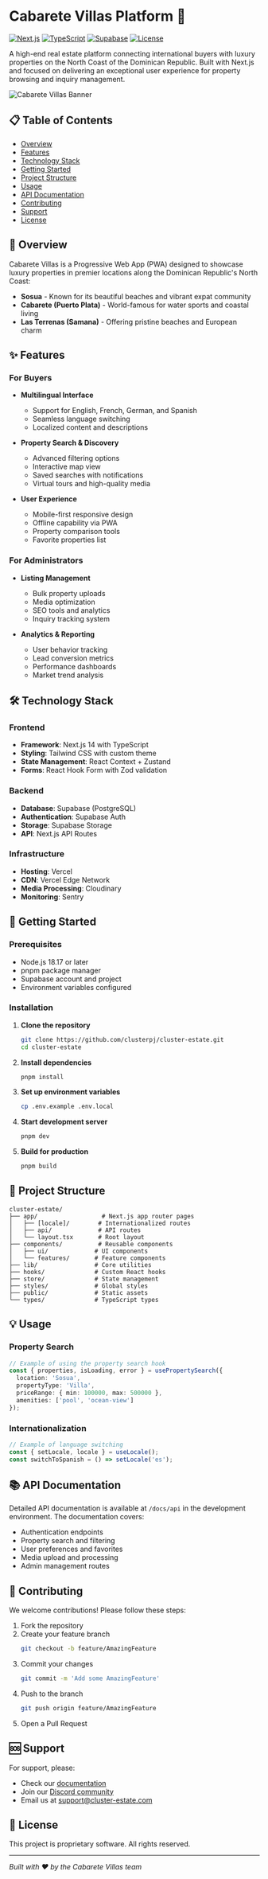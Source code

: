 # Cabarete Villas Platform 🏢

[![Next.js](https://img.shields.io/badge/Next.js-14.0-black.svg)](https://nextjs.org/)
[![TypeScript](https://img.shields.io/badge/TypeScript-5.0-blue.svg)](https://www.typescriptlang.org/)
[![Supabase](https://img.shields.io/badge/Supabase-2.0-green.svg)](https://supabase.io/)
[![License](https://img.shields.io/badge/License-Proprietary-red.svg)]()

A high-end real estate platform connecting international buyers with luxury properties on the North Coast of the Dominican Republic. Built with Next.js and focused on delivering an exceptional user experience for property browsing and inquiry management.

![Cabarete Villas Banner](./public/banner.png)

## 📋 Table of Contents

- [Overview](#overview)
- [Features](#features)
- [Technology Stack](#technology-stack)
- [Getting Started](#getting-started)
- [Project Structure](#project-structure)
- [Usage](#usage)
- [API Documentation](#api-documentation)
- [Contributing](#contributing)
- [Support](#support)
- [License](#license)

## 🌟 Overview

Cabarete Villas is a Progressive Web App (PWA) designed to showcase luxury properties in premier locations along the Dominican Republic's North Coast:

* **Sosua** - Known for its beautiful beaches and vibrant expat community
* **Cabarete (Puerto Plata)** - World-famous for water sports and coastal living
* **Las Terrenas (Samana)** - Offering pristine beaches and European charm

## ✨ Features

### For Buyers

* **Multilingual Interface**
  - Support for English, French, German, and Spanish
  - Seamless language switching
  - Localized content and descriptions

* **Property Search & Discovery**
  - Advanced filtering options
  - Interactive map view
  - Saved searches with notifications
  - Virtual tours and high-quality media

* **User Experience**
  - Mobile-first responsive design
  - Offline capability via PWA
  - Property comparison tools
  - Favorite properties list

### For Administrators

* **Listing Management**
  - Bulk property uploads
  - Media optimization
  - SEO tools and analytics
  - Inquiry tracking system

* **Analytics & Reporting**
  - User behavior tracking
  - Lead conversion metrics
  - Performance dashboards
  - Market trend analysis

## 🛠 Technology Stack

### Frontend
* **Framework**: Next.js 14 with TypeScript
* **Styling**: Tailwind CSS with custom theme
* **State Management**: React Context + Zustand
* **Forms**: React Hook Form with Zod validation

### Backend
* **Database**: Supabase (PostgreSQL)
* **Authentication**: Supabase Auth
* **Storage**: Supabase Storage
* **API**: Next.js API Routes

### Infrastructure
* **Hosting**: Vercel
* **CDN**: Vercel Edge Network
* **Media Processing**: Cloudinary
* **Monitoring**: Sentry

## 🚀 Getting Started

### Prerequisites

* Node.js 18.17 or later
* pnpm package manager
* Supabase account and project
* Environment variables configured

### Installation

1. **Clone the repository**
   ```bash
   git clone https://github.com/clusterpj/cluster-estate.git
   cd cluster-estate
   ```

2. **Install dependencies**
   ```bash
   pnpm install
   ```

3. **Set up environment variables**
   ```bash
   cp .env.example .env.local
   ```

4. **Start development server**
   ```bash
   pnpm dev
   ```

5. **Build for production**
   ```bash
   pnpm build
   ```

## 📁 Project Structure

```
cluster-estate/
├── app/                  # Next.js app router pages
│   ├── [locale]/        # Internationalized routes
│   ├── api/             # API routes
│   └── layout.tsx       # Root layout
├── components/          # Reusable components
│   ├── ui/             # UI components
│   └── features/       # Feature components
├── lib/                # Core utilities
├── hooks/              # Custom React hooks
├── store/              # State management
├── styles/             # Global styles
├── public/             # Static assets
└── types/              # TypeScript types
```

## 💡 Usage

### Property Search

```typescript
// Example of using the property search hook
const { properties, isLoading, error } = usePropertySearch({
  location: 'Sosua',
  propertyType: 'Villa',
  priceRange: { min: 100000, max: 500000 },
  amenities: ['pool', 'ocean-view']
});
```

### Internationalization

```typescript
// Example of language switching
const { setLocale, locale } = useLocale();
const switchToSpanish = () => setLocale('es');
```

## 📚 API Documentation

Detailed API documentation is available at `/docs/api` in the development environment. The documentation covers:

* Authentication endpoints
* Property search and filtering
* User preferences and favorites
* Media upload and processing
* Admin management routes

## 🤝 Contributing

We welcome contributions! Please follow these steps:

1. Fork the repository
2. Create your feature branch
   ```bash
   git checkout -b feature/AmazingFeature
   ```
3. Commit your changes
   ```bash
   git commit -m 'Add some AmazingFeature'
   ```
4. Push to the branch
   ```bash
   git push origin feature/AmazingFeature
   ```
5. Open a Pull Request

## 🆘 Support

For support, please:

* Check our [documentation](https://docs.cluster-estate.com)
* Join our [Discord community](https://discord.gg/cluster-estate)
* Email us at support@cluster-estate.com

## 📄 License

This project is proprietary software. All rights reserved.

---

*Built with ❤️ by the Cabarete Villas team*